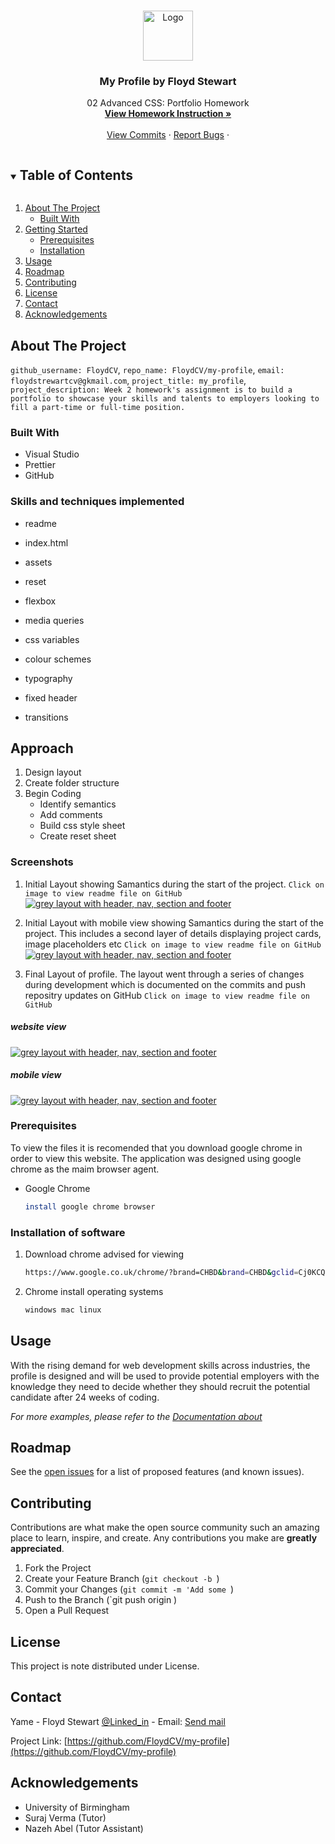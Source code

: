 <br />
<p align="center">
  <a href="https://github.com/github_username/repo_name">
    <img src="./assets/images/profile-image01.jpeg" alt="Logo" width="80" height="80">
  </a>

  <h3 align="center">My Profile by Floyd Stewart </h3>

  <p align="center">
    02 Advanced CSS: Portfolio Homework
    <br />
    <a href="https://birmingham.bootcampcontent.com/university-of-birmingham/ubhm-brm-fsf-pt-08-2021-u-c/-/blob/master/src/class-content/02-Advanced-CSS/02-Homework/README.md"><strong>View Homework Instruction »</strong></a>
    <br />
    <br />
    <a href=https://github.com/FloydCV/my-profile/commit/6e89b0a1802a39282a96b2aba62f37fc40858b8e>View Commits</a>
    ·
    <a href="mailto:floydsstewartcv@gmail.com">Report Bugs</a>
    ·
    
  </p>
</p>

<!-- TABLE OF CONTENTS -->
<details open="open">
  <summary><h2 style="display: inline-block">Table of Contents</h2></summary>
  <ol>
    <li>
      <a href="#about-the-project">About The Project</a>
      <ul>
        <li><a href="#built-with">Built With</a></li>
      </ul>
    </li>
    <li>
      <a href="#prerequisites">Getting Started</a>
      <ul>
        <li><a href="#prerequisites">Prerequisites</a></li>
        <li><a href="#installation">Installation</a></li>
      </ul>
    </li>
    <li><a href="#usage">Usage</a></li>
    <li><a href="#roadmap">Roadmap</a></li>
    <li><a href="#contributing">Contributing</a></li>
    <li><a href="#license">License</a></li>
    <li><a href="#contact">Contact</a></li>
    <li><a href="#acknowledgements">Acknowledgements</a></li>
  </ol>
</details>

<!-- ABOUT THE PROJECT -->

## About The Project

`github_username: FloydCV`, `repo_name: FloydCV/my-profile`, `email: floydstrewartcv@gkmail.com`, `project_title: my_profile`, `project_description: Week 2 homework's assignment is to build a portfolio to showcase your skills and talents to employers looking to fill a part-time or full-time position.`

### Built With

- []() Visual Studio
- []() Prettier
- []() GitHub

### Skills and techniques implemented

- []() readme <br>
- []() index.html<br>
- []() assets<br>
- []() reset<br>

- []() flexbox<br>
- []() media queries<br>
- []() css variables<br>
- []() colour schemes<br>
- []() typography<br>
- []() fixed header <br>
- []() transitions<br>

## Approach

1. Design layout
2. Create folder structure
3. Begin Coding
   - Identify semantics
   - Add comments
   - Build css style sheet
   - Create reset sheet

### Screenshots

1. Initial Layout showing Samantics during the start of the project. `Click on image to view readme file on GitHub`
   <a
                 href="https://github.com/FloydCV/my-profile#readme/"
                 target="_blank"
                 ><img
                   src="./assets/read-me-folder/my-profile-ss02.png"
                   alt="grey layout with header, nav, section and footer"
                   title="initial layout"
               /></a>

2. Initial Layout with mobile view showing Samantics during the start of the project. This includes a second layer of details displaying project cards, image placeholders etc `Click on image to view readme file on GitHub`
   <a
                  href="https://github.com/FloydCV/my-profile#readme/"
                  target="_blank"
                  ><img
                    src="./assets/read-me-folder/my-profile-ss01.png"
                    alt="grey layout with header, nav, section and footer"
                    title="initial layout"
                /></a>

3. Final Layout of profile. The layout went through a series of changes during development which is documented on the commits and push repositry updates on GitHub `Click on image to view readme file on GitHub`

##### website view

<a
                  href="https://github.com/FloydCV/my-profile#readme/"
                  target="_blank"
                  ><img
                    src="./assets/read-me-folder/my-profile-ss03.png"
                    alt="grey layout with header, nav, section and footer"
                    title="final web layout"
                /></a>

##### mobile view

<a
                  href="https://github.com/FloydCV/my-profile#readme/"
                  target="_blank"
                  ><img
                    src="./assets/read-me-folder/my-profile-ss04.png"
                    alt="grey layout with header, nav, section and footer"
                    title="mobile view layout"
                /></a>

### Prerequisites

To view the files it is recomended that you download google chrome in order to view this website. The application was designed using google chrome as the maim browser agent.

- Google Chrome
  ```sh
  install google chrome browser
  ```

### Installation of software

1. Download chrome advised for viewing
   ```sh
   https://www.google.co.uk/chrome/?brand=CHBD&brand=CHBD&gclid=Cj0KCQjwkbuKBhDRARIsAALysV4uMMaBVnzVGAtQNXwE52df3jsGbdIk79irX3FO84PgN3nfOL5rWJUaAlaMEALw_wcB&gclsrc=aw.ds
   ```
2. Chrome install operating systems
   ```sh
   windows mac linux
   ```

<!-- USAGE AND PURPOSE  -->

## Usage

With the rising demand for web development skills across industries, the profile is designed and will be used to provide potential employers with the knowledge they need to decide whether they should recruit the potential candidate after 24 weeks of coding.

_For more examples, please refer to the [Documentation about ](https://bootcamp.birmingham.ac.uk/coding/)_

<!-- ROADMAP -->

## Roadmap

See the [open issues](https://github.com/FloydCV/my-profile/commit/6e89b0a1802a39282a96b2aba62f37fc40858b8e) for a list of proposed features (and known issues).

<!-- CONTRIBUTING -->

## Contributing

Contributions are what make the open source community such an amazing place to learn, inspire, and create. Any contributions you make are **greatly appreciated**.

1. Fork the Project
2. Create your Feature Branch (`git checkout -b `)
3. Commit your Changes (`git commit -m 'Add some `)
4. Push to the Branch (`git push origin )
5. Open a Pull Request

<!-- LICENSE -->

## License

This project is note distributed under License.

<!-- CONTACT -->

## Contact

Yame - Floyd Stewart [@Linked_in](https://www.linkedin.com/in/floyd-stewart-cv-96582521a/) - Email: <a href="mailto:floydsstewartcv@gmail.com">Send mail</a>

Project Link: [https://github.com/FloydCV/my-profile](https://github.com/FloydCV/my-profile)

<!-- ACKNOWLEDGEMENTS -->

## Acknowledgements

- []() University of Birmingham
- []() Suraj Verma (Tutor)
- []() Nazeh Abel (Tutor Assistant)
